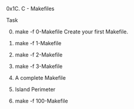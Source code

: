 0x1C. C - Makefiles

Task

0. make -f 0-Makefile
Create your first Makefile.

1. make -f 1-Makefile

2. make -f 2-Makefile

3. make -f 3-Makefile

4. A complete Makefile

5. Island Perimeter

6. make -f 100-Makefile
